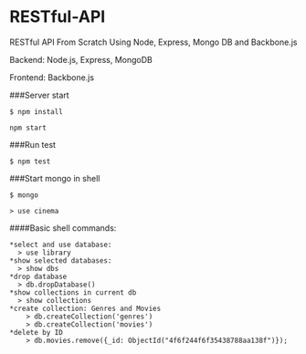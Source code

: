 # RESTful-API
RESTful API From Scratch Using Node, Express, Mongo DB and Backbone.js

Backend: Node.js, Express, MongoDB

Frontend: Backbone.js

###Server start

    $ npm install

    npm start

###Run test

    $ npm test

###Start mongo in shell

    $ mongo

    > use cinema

####Basic shell commands:

    *select and use database:
      > use library
    *show selected databases:
      > show dbs
    *drop database
      > db.dropDatabase()
    *show collections in current db
      > show collections
    *create collection: Genres and Movies
        > db.createCollection('genres')
        > db.createCollection('movies')
    *delete by ID
        > db.movies.remove({_id: ObjectId("4f6f244f6f35438788aa138f")});

